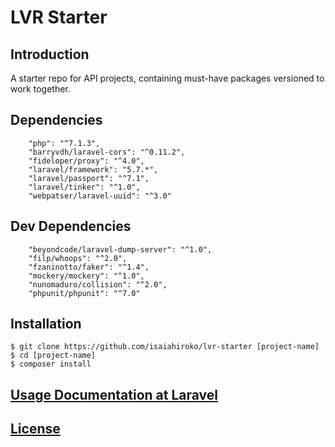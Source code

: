 # LVR Starter

## Introduction
A starter repo for API projects, containing must-have packages versioned to work together.

## Dependencies
```
    "php": "^7.1.3",
    "barryvdh/laravel-cors": "^0.11.2",
    "fideloper/proxy": "^4.0",
    "laravel/framework": "5.7.*",
    "laravel/passport": "^7.1",
    "laravel/tinker": "^1.0",
    "webpatser/laravel-uuid": "^3.0"
```

## Dev Dependencies
```
    "beyondcode/laravel-dump-server": "^1.0",
    "filp/whoops": "^2.0",
    "fzaninotto/faker": "^1.4",
    "mockery/mockery": "^1.0",
    "nunomaduro/collision": "^2.0",
    "phpunit/phpunit": "^7.0"
```

## Installation
```
$ git clone https://github.com/isaiahiroko/lvr-starter [project-name]
$ cd [project-name]
$ composer install
```

## [Usage Documentation at Laravel](http://laravel.com/)

## [License](./LICENSE.md)
